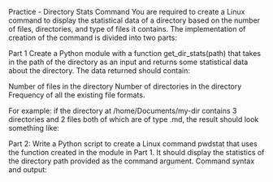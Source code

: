 Practice - Directory Stats Command
You are required to create a Linux command to display the statistical data of a directory based on the number of files, directories, and type of files it contains.
The implementation of creation of the command is divided into two parts:

Part 1
Create a Python module with a function get_dir_stats(path) that takes in the path of the directory as an input and returns some statistical data about the directory. The data returned should contain:

Number of files in the directory
Number of directories in the directory
Frequency of all the existing file formats.

For example: if the directory at /home/Documents/my-dir contains 3 directories and 2 files both of which are of type .md, the result should look something like:

Part 2:
Write a Python script to create a Linux command pwdstat that uses the function created in the module in Part 1. It should display the statistics of the directory path provided as the command argument.
Command syntax and output:
